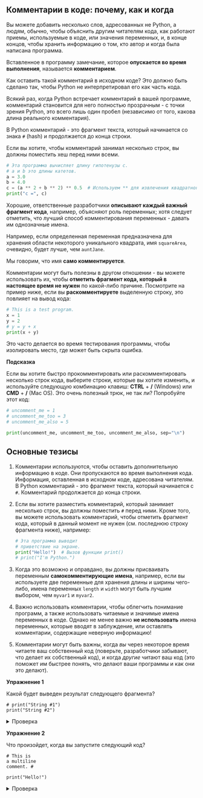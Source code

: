 ## Комментарии в коде: почему, как и когда

Вы можете добавить несколько слов, адресованных не Python, а людям, обычно, чтобы объяснить другим читателям кода, как работают приемы, используемые в коде, или значения переменных, и, в конце концов, чтобы хранить информацию о том, кто автор и когда была написана программа.

Вставленное в программу замечание, которое **опускается во время выполнения**, называется **комментарием**.

Как оставить такой комментарий в исходном коде? Это должно быть сделано так, чтобы Python не интерпретировал его как часть кода.

Всякий раз, когда Python встречает комментарий в вашей программе, комментарий становится для него полностью прозрачным - с точки зрения Python, это всего лишь один пробел (независимо от того, какова длина реального комментария).

В Python комментарий - это фрагмент текста, который начинается со знака `#` (hash) и продолжается до конца строки.

Если вы хотите, чтобы комментарий занимал несколько строк, вы должны поместить хеш перед ними всеми.

```python
# Эта программа вычисляет длину гипотенузы c.
# a и b это длины катетов.
a = 3.0
b = 4.0
c = (a ** 2 + b ** 2) ** 0.5  # Используем ** для извлечения квадратного корня.
print("c =", c)

```

Хорошие, ответственные разработчики **описывают каждый важный фрагмент кода**, например, объясняют роль переменных; хотя следует отметить, что лучший способ комментирования переменных - давать им однозначные имена.

Например, если определенная переменная предназначена для хранения области некоторого уникального квадрата, имя `squareArea`, очевидно, будет лучше, чем `auntJane`.

Мы говорим, что имя **само комментируется**.

Комментарии могут быть полезны в другом отношении - вы можете использовать их, чтобы **отметить фрагмент кода, который в настоящее время не нужен** по какой-либо причине. Посмотрите на пример ниже, если вы **раскомментируете** выделенную строку, это повлияет на вывод кода:

```python
# This is a test program.
x = 1
y = 2
# y = y + x
print(x + y)

```

Это часто делается во время тестирования программы, чтобы изолировать место, где может быть скрыта ошибка.

**Подсказка**

Если вы хотите быстро прокомментировать или раскомментировать несколько строк кода, выберите строки, которые вы хотите изменить, и используйте следующую комбинацию клавиш: **CTRL** + **/** (Windows) или **CMD** + **/** (Mac OS). Это очень полезный трюк, не так ли? Попробуйте этот код:

```python
# uncomment_me = 1
# uncomment_me_too = 3
# uncomment_me_also = 5

print(uncomment_me, uncomment_me_too, uncomment_me_also, sep="\n")
```


## Основные тезисы

1. Комментарии используются, чтобы оставить дополнительную информацию в коде. Они пропускаются во время выполнения кода. Информация, оставленная в исходном коде, адресована читателям. В Python комментарий - это фрагмент текста, который
начинается с `#`. Комментарий продолжается до конца строки.

2. Если вы хотите разместить комментарий, который занимает несколько строк, вы должны поместить `#` перед ними. Кроме того, вы можете использовать комментарий, чтобы отметить фрагмент кода, который в данный момент не нужен (см. последнюю
строку фрагмента ниже), например:

    ```python
    # Эта программа выводит
    # приветствие на экране.
    print("Hello!")  # Вызов функции print()
    # print("I'm Python.")

    ```

3. Когда это возможно и оправдано, вы должны присваивать переменным **самокомментирующие имена**, например, если вы используете две переменные для хранения длины и ширины чего-либо, имена переменных `length` и `width` могут быть лучшим выбором, чем `myvar1` и `myvar2`.

4. Важно использовать комментарии, чтобы облегчить понимание программ, а также использовать читаемые и значимые имена переменных в коде. Однако не менее важно **не использовать** имена переменных, которые вводят в заблуждение, или оставлять комментарии, содержащие неверную информацию!

5. Комментарии могут быть важны, когда _вы_ через некоторое время читаете ваш собственный код (поверьте, разработчики забывают, что делает их собственный код), и когда _другие_ читают ваш код (это поможет им быстрее понять, что делают ваши программы и как они это делают).

**Упражнение 1**

Какой будет выведен результат следующего фрагмента?

```
# print("String #1")
print("String #2")
```  

<details><summary>Проверка</summary>

`String #2`

</details>

**Упражнение 2**

Что произойдет, когда вы запустите следующий код?

```
# This is
a multiline
comment. #

print("Hello!")

```  

<details><summary>Проверка</summary>

`SyntaxError: invalid syntax`

</details>

